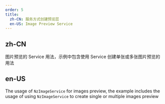 ```yaml
---
order: 5
title:
  zh-CN: 服务方式创建预览层
  en-US: Image Preview Service
---
```


## zh-CN

图片预览的 Service 用法，示例中包含使用 Service 创建单张或多张图片预览的用法

## en-US

The usage of `NzImageService` for images preview, the example includes the usage of using `NzImageService` to create single or multiple images preview